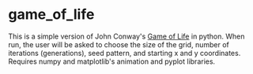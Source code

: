 # game_of_life
This is a simple version of John Conway's <a href = "https://en.wikipedia.org/wiki/Conway%27s_Game_of_Life">Game of Life</a> in python. When run, the user will be asked to choose the size of the grid, number of iterations (generations), seed pattern, and starting x and y coordinates. Requires numpy and matplotlib's animation and pyplot libraries.
